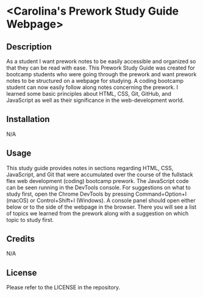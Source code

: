 # <Carolina's Prework Study Guide Webpage>

## Description

As a student I want prework notes to be easily accessible and organized so that they can be read with ease. This Prework Study Guide was created for bootcamp students who were going through the prework and want prework notes to be structured on a webpage for studying. A coding bootcamp student can now easily follow along notes concerning the prework. I learned some basic principles about HTML, CSS, Git, GitHub, and JavaScript as well as their significance in the web-development world.   

## Installation

N/A

## Usage

This study guide provides notes in sections regarding HTML, CSS, JavaScript, and Git that were accumulated over the course of the fullstack flex web development (coding) bootcamp prework. The JavaScript code can be seen running in the DevTools console. For suggestions on what to study first, open the Chrome DevTools by pressing Command+Option+I (macOS) or Control+Shift+I (Windows). A console panel should open either below or to the side of the webpage in the browser. There you will see a list of topics we learned from the prework along with a suggestion on which topic to study first.

## Credits

N/A

## License

Please refer to the LICENSE in the repository.

